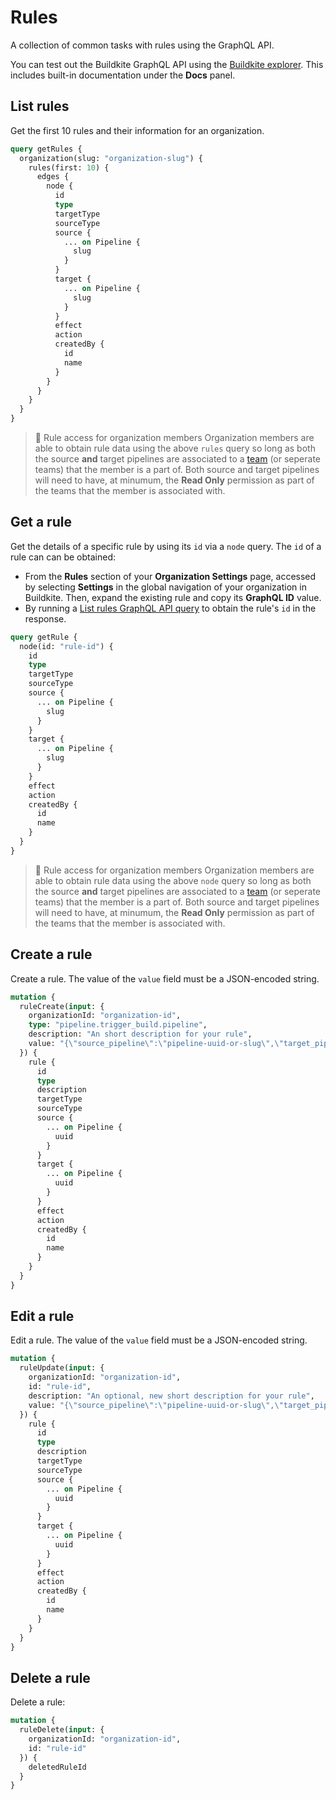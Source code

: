 # Rules

A collection of common tasks with rules using the GraphQL API.

You can test out the Buildkite GraphQL API using the [Buildkite explorer](https://graphql.buildkite.com/explorer). This includes built-in documentation under the **Docs** panel.

## List rules

Get the first 10 rules and their information for an organization.

```graphql
query getRules {
  organization(slug: "organization-slug") {
    rules(first: 10) {
      edges {
        node {
          id
          type
          targetType
          sourceType
          source {
            ... on Pipeline {
              slug
            }
          }
          target {
            ... on Pipeline {
              slug
            }
          }
          effect
          action
          createdBy {
            id
            name
          }
        }
      }
    }
  }
}
```

> 📘 Rule access for organization members
> Organization members are able to obtain rule data using the above `rules` query so long as both the source **and** target pipelines are associated to a [team](docs/platform/team-management/permissions#manage-teams-and-permissions-team-level-permissions) (or seperate teams) that the member is a part of. Both source and target pipelines will need to have, at minumum, the **Read Only** permission as part of the teams that the member is associated with.


## Get a rule

Get the details of a specific rule by using its `id` via a `node` query. The `id` of a rule can can be obtained:

- From the **Rules** section of your **Organization Settings** page, accessed by selecting **Settings** in the global navigation of your organization in Buildkite. Then, expand the existing rule and copy its **GraphQL ID** value.
- By running a [List rules GraphQL API query](/docs/apis/graphql/cookbooks/rules#list-rules) to obtain the rule's `id` in the response.

```graphql
query getRule {
  node(id: "rule-id") {
    id
    type
    targetType
    sourceType
    source {
      ... on Pipeline {
        slug
      }
    }
    target {
      ... on Pipeline {
        slug
      }
    }
    effect
    action
    createdBy {
      id
      name
    }
  }
}
```

> 📘 Rule access for organization members
> Organization members are able to obtain rule data using the above `node` query so long as both the source **and** target pipelines are associated to a [team](docs/platform/team-management/permissions#manage-teams-and-permissions-team-level-permissions) (or seperate teams) that the member is a part of. Both source and target pipelines will need to have, at minumum, the **Read Only** permission as part of the teams that the member is associated with.

## Create a rule

Create a rule. The value of the `value` field must be a JSON-encoded string.

```graphql
mutation {
  ruleCreate(input: {
    organizationId: "organization-id",
    type: "pipeline.trigger_build.pipeline",
    description: "An short description for your rule",
    value: "{\"source_pipeline\":\"pipeline-uuid-or-slug\",\"target_pipeline\":\"pipeline-uuid-or-slug\",\"conditions\":[\"condition-1\",\"condition-2\"]}"
  }) {
    rule {
      id
      type
      description
      targetType
      sourceType
      source {
        ... on Pipeline {
          uuid
        }
      }
      target {
        ... on Pipeline {
          uuid
        }
      }
      effect
      action
      createdBy {
        id
        name
      }
    }
  }
}

```

## Edit a rule

Edit a rule. The value of the `value` field must be a JSON-encoded string.

```graphql
mutation {
  ruleUpdate(input: {
    organizationId: "organization-id",
    id: "rule-id",
    description: "An optional, new short description for your rule",
    value: "{\"source_pipeline\":\"pipeline-uuid-or-slug\",\"target_pipeline\":\"pipeline-uuid-or-slug\",\"conditions\":[\"condition-1\",\"condition-2\"]}"
  }) {
    rule {
      id
      type
      description
      targetType
      sourceType
      source {
        ... on Pipeline {
          uuid
        }
      }
      target {
        ... on Pipeline {
          uuid
        }
      }
      effect
      action
      createdBy {
        id
        name
      }
    }
  }
}
```

## Delete a rule

Delete a rule:

```graphql
mutation {
  ruleDelete(input: {
    organizationId: "organization-id",
    id: "rule-id"
  }) {
    deletedRuleId
  }
}
```
